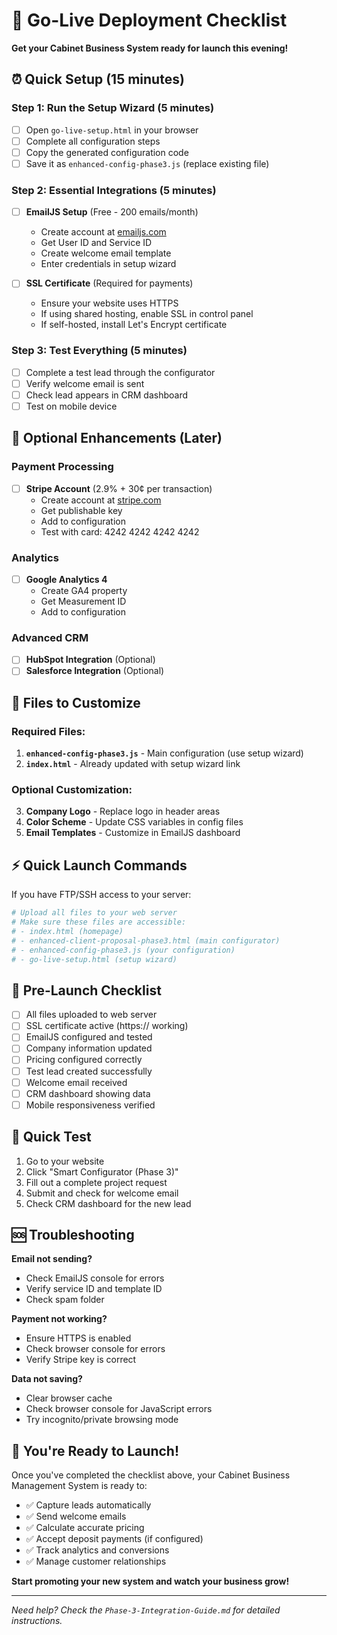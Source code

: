# 🚀 Go-Live Deployment Checklist

**Get your Cabinet Business System ready for launch this evening!**

## ⏰ Quick Setup (15 minutes)

### Step 1: Run the Setup Wizard (5 minutes)
- [ ] Open `go-live-setup.html` in your browser
- [ ] Complete all configuration steps
- [ ] Copy the generated configuration code
- [ ] Save it as `enhanced-config-phase3.js` (replace existing file)

### Step 2: Essential Integrations (5 minutes)
- [ ] **EmailJS Setup** (Free - 200 emails/month)
  - Create account at [emailjs.com](https://emailjs.com)
  - Get User ID and Service ID
  - Create welcome email template
  - Enter credentials in setup wizard

- [ ] **SSL Certificate** (Required for payments)
  - Ensure your website uses HTTPS
  - If using shared hosting, enable SSL in control panel
  - If self-hosted, install Let's Encrypt certificate

### Step 3: Test Everything (5 minutes)
- [ ] Complete a test lead through the configurator
- [ ] Verify welcome email is sent
- [ ] Check lead appears in CRM dashboard
- [ ] Test on mobile device

## 🎯 Optional Enhancements (Later)

### Payment Processing
- [ ] **Stripe Account** (2.9% + 30¢ per transaction)
  - Create account at [stripe.com](https://stripe.com)
  - Get publishable key
  - Add to configuration
  - Test with card: 4242 4242 4242 4242

### Analytics
- [ ] **Google Analytics 4**
  - Create GA4 property
  - Get Measurement ID
  - Add to configuration

### Advanced CRM
- [ ] **HubSpot Integration** (Optional)
- [ ] **Salesforce Integration** (Optional)

## 🔧 Files to Customize

### Required Files:
1. **`enhanced-config-phase3.js`** - Main configuration (use setup wizard)
2. **`index.html`** - Already updated with setup wizard link

### Optional Customization:
3. **Company Logo** - Replace logo in header areas
4. **Color Scheme** - Update CSS variables in config files
5. **Email Templates** - Customize in EmailJS dashboard

## ⚡ Quick Launch Commands

If you have FTP/SSH access to your server:

```bash
# Upload all files to your web server
# Make sure these files are accessible:
# - index.html (homepage)
# - enhanced-client-proposal-phase3.html (main configurator)
# - enhanced-config-phase3.js (your configuration)
# - go-live-setup.html (setup wizard)
```

## 🚨 Pre-Launch Checklist

- [ ] All files uploaded to web server
- [ ] SSL certificate active (https:// working)
- [ ] EmailJS configured and tested
- [ ] Company information updated
- [ ] Pricing configured correctly
- [ ] Test lead created successfully
- [ ] Welcome email received
- [ ] CRM dashboard showing data
- [ ] Mobile responsiveness verified

## 📱 Quick Test

1. Go to your website
2. Click "Smart Configurator (Phase 3)"
3. Fill out a complete project request
4. Submit and check for welcome email
5. Check CRM dashboard for the new lead

## 🆘 Troubleshooting

**Email not sending?**
- Check EmailJS console for errors
- Verify service ID and template ID
- Check spam folder

**Payment not working?**
- Ensure HTTPS is enabled
- Check browser console for errors
- Verify Stripe key is correct

**Data not saving?**
- Clear browser cache
- Check browser console for JavaScript errors
- Try incognito/private browsing mode

## 🎉 You're Ready to Launch!

Once you've completed the checklist above, your Cabinet Business Management System is ready to:

- ✅ Capture leads automatically
- ✅ Send welcome emails
- ✅ Calculate accurate pricing
- ✅ Accept deposit payments (if configured)
- ✅ Track analytics and conversions
- ✅ Manage customer relationships

**Start promoting your new system and watch your business grow!**

---

*Need help? Check the `Phase-3-Integration-Guide.md` for detailed instructions.*